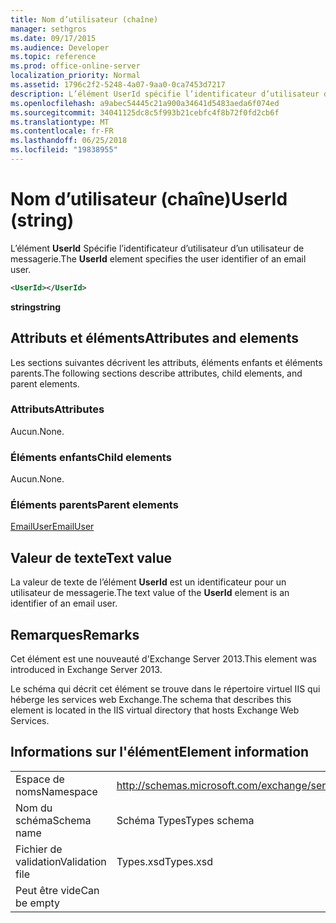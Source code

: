```yaml
---
title: Nom d’utilisateur (chaîne)
manager: sethgros
ms.date: 09/17/2015
ms.audience: Developer
ms.topic: reference
ms.prod: office-online-server
localization_priority: Normal
ms.assetid: 1796c2f2-5248-4a07-9aa0-0ca7453d7217
description: L’élément UserId spécifie l’identificateur d’utilisateur d’un utilisateur de messagerie.
ms.openlocfilehash: a9abec54445c21a900a34641d5483aeda6f074ed
ms.sourcegitcommit: 34041125dc8c5f993b21cebfc4f8b72f0fd2cb6f
ms.translationtype: MT
ms.contentlocale: fr-FR
ms.lasthandoff: 06/25/2018
ms.locfileid: "19838955"
---
```

# <a name="userid-string"></a><span data-ttu-id="a0315-103">Nom d’utilisateur (chaîne)</span><span class="sxs-lookup"><span data-stu-id="a0315-103">UserId (string)</span></span>

<span data-ttu-id="a0315-104">L’élément **UserId** Spécifie l’identificateur d’utilisateur d’un utilisateur de messagerie.</span><span class="sxs-lookup"><span data-stu-id="a0315-104">The **UserId** element specifies the user identifier of an email user.</span></span> 
  
```XML
<UserId></UserId>
```

 <span data-ttu-id="a0315-105">**string**</span><span class="sxs-lookup"><span data-stu-id="a0315-105">**string**</span></span>
## <a name="attributes-and-elements"></a><span data-ttu-id="a0315-106">Attributs et éléments</span><span class="sxs-lookup"><span data-stu-id="a0315-106">Attributes and elements</span></span>

<span data-ttu-id="a0315-107">Les sections suivantes décrivent les attributs, éléments enfants et éléments parents.</span><span class="sxs-lookup"><span data-stu-id="a0315-107">The following sections describe attributes, child elements, and parent elements.</span></span>
  
### <a name="attributes"></a><span data-ttu-id="a0315-108">Attributs</span><span class="sxs-lookup"><span data-stu-id="a0315-108">Attributes</span></span>

<span data-ttu-id="a0315-109">Aucun.</span><span class="sxs-lookup"><span data-stu-id="a0315-109">None.</span></span>
  
### <a name="child-elements"></a><span data-ttu-id="a0315-110">Éléments enfants</span><span class="sxs-lookup"><span data-stu-id="a0315-110">Child elements</span></span>

<span data-ttu-id="a0315-111">Aucun.</span><span class="sxs-lookup"><span data-stu-id="a0315-111">None.</span></span>
  
### <a name="parent-elements"></a><span data-ttu-id="a0315-112">Éléments parents</span><span class="sxs-lookup"><span data-stu-id="a0315-112">Parent elements</span></span>

[<span data-ttu-id="a0315-113">EmailUser</span><span class="sxs-lookup"><span data-stu-id="a0315-113">EmailUser</span></span>](emailuser.md)
  
## <a name="text-value"></a><span data-ttu-id="a0315-114">Valeur de texte</span><span class="sxs-lookup"><span data-stu-id="a0315-114">Text value</span></span>

<span data-ttu-id="a0315-115">La valeur de texte de l’élément **UserId** est un identificateur pour un utilisateur de messagerie.</span><span class="sxs-lookup"><span data-stu-id="a0315-115">The text value of the **UserId** element is an identifier of an email user.</span></span> 
  
## <a name="remarks"></a><span data-ttu-id="a0315-116">Remarques</span><span class="sxs-lookup"><span data-stu-id="a0315-116">Remarks</span></span>

<span data-ttu-id="a0315-117">Cet élément est une nouveauté d'Exchange Server 2013.</span><span class="sxs-lookup"><span data-stu-id="a0315-117">This element was introduced in Exchange Server 2013.</span></span>
  
<span data-ttu-id="a0315-118">Le schéma qui décrit cet élément se trouve dans le répertoire virtuel IIS qui héberge les services web Exchange.</span><span class="sxs-lookup"><span data-stu-id="a0315-118">The schema that describes this element is located in the IIS virtual directory that hosts Exchange Web Services.</span></span>
  
## <a name="element-information"></a><span data-ttu-id="a0315-119">Informations sur l'élément</span><span class="sxs-lookup"><span data-stu-id="a0315-119">Element information</span></span>

|||
|:-----|:-----|
|<span data-ttu-id="a0315-120">Espace de noms</span><span class="sxs-lookup"><span data-stu-id="a0315-120">Namespace</span></span>  <br/> |http://schemas.microsoft.com/exchange/services/2006/types  <br/> |
|<span data-ttu-id="a0315-121">Nom du schéma</span><span class="sxs-lookup"><span data-stu-id="a0315-121">Schema name</span></span>  <br/> |<span data-ttu-id="a0315-122">Schéma Types</span><span class="sxs-lookup"><span data-stu-id="a0315-122">Types schema</span></span>  <br/> |
|<span data-ttu-id="a0315-123">Fichier de validation</span><span class="sxs-lookup"><span data-stu-id="a0315-123">Validation file</span></span>  <br/> |<span data-ttu-id="a0315-124">Types.xsd</span><span class="sxs-lookup"><span data-stu-id="a0315-124">Types.xsd</span></span>  <br/> |
|<span data-ttu-id="a0315-125">Peut être vide</span><span class="sxs-lookup"><span data-stu-id="a0315-125">Can be empty</span></span>  <br/> ||
   

